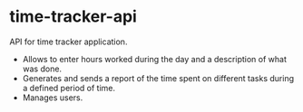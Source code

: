 # time-tracker-api
API for time tracker application.  

- Allows to enter hours worked during the day and a description of what was done.  
- Generates and sends a report of the time spent on different tasks during a defined period of time. 
- Manages users. 
